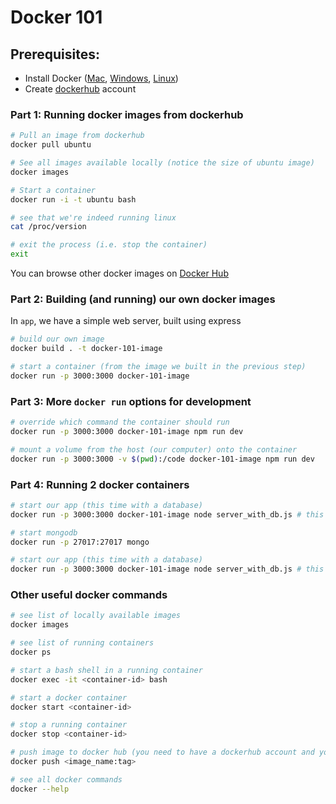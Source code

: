 # Docker 101

## Prerequisites:
- Install Docker ([Mac](https://docs.docker.com/docker-for-mac/install/), [Windows](https://docs.docker.com/docker-for-windows/), [Linux](https://docs.docker.com/install/linux/docker-ce/ubuntu/))
- Create [dockerhub](https://hub.docker.com/) account 

### Part 1: Running docker images from dockerhub

```sh
# Pull an image from dockerhub
docker pull ubuntu

# See all images available locally (notice the size of ubuntu image)
docker images

# Start a container
docker run -i -t ubuntu bash

# see that we're indeed running linux
cat /proc/version

# exit the process (i.e. stop the container)
exit
```

You can browse other docker images on [Docker Hub](https://hub.docker.com/)


### Part 2: Building (and running) our own docker images

In `app`, we have a simple web server, built using express
```sh
# build our own image
docker build . -t docker-101-image

# start a container (from the image we built in the previous step)
docker run -p 3000:3000 docker-101-image

```

### Part 3: More `docker run` options for development
```sh
# override which command the container should run
docker run -p 3000:3000 docker-101-image npm run dev

# mount a volume from the host (our computer) onto the container
docker run -p 3000:3000 -v $(pwd):/code docker-101-image npm run dev
```

### Part 4: Running 2 docker containers
```sh
# start our app (this time with a database)
docker run -p 3000:3000 docker-101-image node server_with_db.js # this will throw an error

# start mongodb
docker run -p 27017:27017 mongo

# start our app (this time with a database)
docker run -p 3000:3000 docker-101-image node server_with_db.js # this will work now
```

### Other useful docker commands
```sh
# see list of locally available images
docker images

# see list of running containers
docker ps

# start a bash shell in a running container
docker exec -it <container-id> bash

# start a docker container
docker start <container-id>

# stop a running container
docker stop <container-id>

# push image to docker hub (you need to have a dockerhub account and you need to run docker login first)
docker push <image_name:tag>

# see all docker commands
docker --help
```